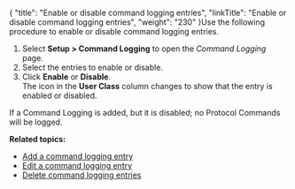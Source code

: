 {
    "title": "Enable or disable command logging entries",
    "linkTitle": "Enable or disable command logging entries",
    "weight": "230"
}Use the following procedure to enable or disable command logging entries.

1.  Select **Setup > Command Logging** to open the *Command Logging* page.
2.  Select the entries to enable or disable.
3.  Click **Enable** or **Disable**.  
    The icon in the **User Class** column changes to show that the entry is enabled or disabled.

If a Command Logging is added, but it is disabled; no Protocol Commands will be logged.

**Related topics:**

-   [Add a command logging entry](../t_st_add_command_logging_entry)
-   [Edit a command logging entry](../t_st_edit_command_logging_entry)
-   [Delete command logging entries](../t_st_delete_command_logging_entries)
